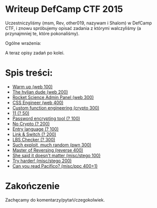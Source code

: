 # Writeup DefCamp CTF 2015

Uczestniczyliśmy (msm, Rev, other019, nazywam i Shalom) w DefCamp CTF, i znowu spróbujemy opisać zadania z którymi walczyliśmy (a przynajmniej te, które pokonaliśmy).

Ogólne wrażenia:

A teraz opisy zadań po kolei.

# Spis treści:
* [Warm up (web 100)]()
* [The hylian dude (web 200)]()
* [Rocket Science Admin Panel (web 300)]()
* [CSS Engineer (web 400)]()
* [Custom function engineering (crypto 300)]()
* [11 (? 50)]()
* [Password encrypting tool (? 100)]()
* [No Crypto (? 200)]()
* [Entry language (? 100)]()
* [Link & Switch (? 200)]()
* [LBS Checker (? 300)]() 
* [Such exploit, much random (pwn 300)]()
* [Master of Reversing (reverse 400)]()
* [She said it doesn't matter (misc/stego 100)]()
* [Try harder! (misc/stego 200)](misc_200_try_harder)
* [Can you read Pacifico? (misc/ppc 400+1)](misc_400_captcha)

# Zakończenie

Zachęcamy do komentarzy/pytań/czegokolwiek.
